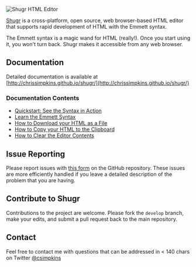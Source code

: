 <img src="http://chrissimpkins.github.io/shugr/images/shugr-title.png" alt="Shugr HTML Editor">

[Shugr](http://shu.gr) is a cross-platform, open source, web browser-based HTML editor that supports rapid development of HTML with the Emmett syntax.

The Emmett syntax is a magic wand for HTML (really!). Once you start using it, you won't turn back.  Shugr makes it accessible from any web browser.

## Documentation
Detailed documentation is available at [http://chrissimpkins.github.io/shugr/](http://chrissimpkins.github.io/shugr/)

### Documentation Contents
 - [Quickstart: See the Syntax in Action](http://chrissimpkins.github.io/shugr/#syntax-example)
 - [Learn the Emmett Syntax](http://chrissimpkins.github.io/shugr/#learn-more)
 - [How to Download your HTML as a File](http://chrissimpkins.github.io/shugr/#how-to-download)
 - [How to Copy your HTML to the Clipboard](http://chrissimpkins.github.io/shugr/#how-to-copy)
 - [How to Clear the Editor Contents](http://chrissimpkins.github.io/shugr/#how-to-clear)

## Issue Reporting

Please report issues with [this form](https://github.com/chrissimpkins/shugr/issues/new) on the GitHub repository.  These issues are more efficiently handled if you leave a detailed description of the problem that you are having.

## Contribute to Shugr

Contributions to the project are welcome.  Please fork the `develop` branch, make your edits, and submit a pull request back to the main repository.

## Contact

Feel free to contact me with questions that can be addressed in < 140 chars on Twitter [@csimpkins](http://twitter.com/csimpkins)
